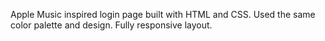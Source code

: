 Apple Music inspired login page built with HTML and CSS. Used the same color palette and design. Fully responsive layout. 
